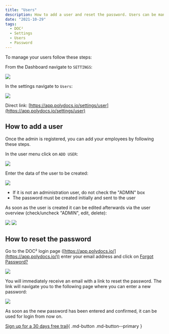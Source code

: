 ```yaml
---
title: "Users"
description: How to add a user and reset the password. Users can be managed in User Settings. Find all options here.
date: "2021-10-29"
tags:
  - DOC²
  - Settings
  - Users
  - Password
---
```


To manage your users follow these steps:

From the Dashboard navigate to `SETTINGS`:

![](/_images/doc2/DOC2_Dashboard_Settings.png)

In the settings navigate to `Users`:

![](/_images/doc2/DOC2_settings_users.png)

Direct link: [https://app.polydocs.io/settings/user](https://app.polydocs.io/settings/user)

## How to add a user

Once the admin is registered, you can add your employees by following these steps.

In the user menu click on `ADD USER`:

![](/_images/doc2/DOC2_settings_add-user.png)

Enter the data of the user to be created:

![](/_images/doc2/Users_4.png)

- If it is not an administration user, do not check the "ADMIN" box
- The password must be created initially and sent to the user

As soon as the user is created it can be edited afterwards via the user overview (check/uncheck "ADMIN", edit, delete):

![](/_images/doc2/Users_5.1.png)
![](/_images/doc2/Users_5.2.png)

## How to reset the password

Go to the DOC² login page ([https://app.polydocs.io/](https://app.polydocs.io/)) enter your email address and click on <ins>Forgot Password?</ins>

![](/_images/doc2/Users_6.png)

You will immediately receive an email with a link to reset the password. The link will navigate you to the following page where you can enter a new password:

![](/_images/doc2/Users_7.png)

As soon as the new password has been entered and confirmed, it can be used for login from now on.


[Sign up for a 30 days free trail](https://polydocs.io/free-trail/){ .md-button .md-button--primary }
